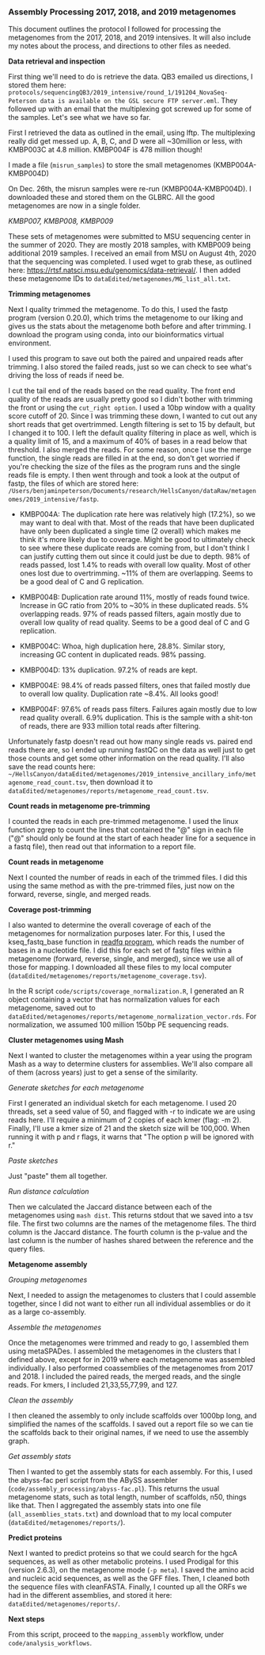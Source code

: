 ### Assembly Processing 2017, 2018, and 2019 metagenomes

This document outlines the protocol I followed for processing the metagenomes from the 2017, 2018, and 2019 intensives.
It will also include my notes about the process, and directions to other files as needed.

**Data retrieval and inspection**

First thing we'll need to do is retrieve the data.
QB3 emailed us directions, I stored them here: `protocols/sequencingQB3/2019_intensive/round_1/191204_NovaSeq- Peterson data is available on the GSL secure FTP server.eml`.
They followed up with an email that the multiplexing got screwed up for some of the samples.
Let's see what we have so far.

First I retrieved the data as outlined in the email, using lftp.
The multiplexing really did get messed up. A, B, C, and D were all ~30million or less, with KMBP003C at 4.8 million.
KMBP004F is 478 million though!

I made a file (`misrun_samples`) to store the small metagenomes (KMBP004A-KMBP004D)

On Dec. 26th, the misrun samples were re-run (KMBP004A-KMBP004D).
I downloaded these and stored them on the GLBRC.
All the good metagenomes are now in a single folder.

*KMBP007, KMBP008, KMBP009*

These sets of metagenomes were submitted to MSU sequencing center in the summer of 2020.
They are mostly 2018 samples, with KMBP009 being additional 2019 samples.
I received an email from MSU on August 4th, 2020 that the sequencing was completed.
I used wget to grab these, as outlined here: https://rtsf.natsci.msu.edu/genomics/data-retrieval/.
I then added these metagenome IDs to `dataEdited/metagenomes/MG_list_all.txt`.


**Trimming metagenomes**

Next I quality trimmed the metagenome.
To do this, I used the fastp program (version 0.20.0), which trims the metagenome to our liking and gives us the stats about the metagenome both before and after trimming.
I download the program using conda, into our bioinformatics virtual environment.

I used this program to save out both the paired and unpaired reads after trimming.
I also stored the failed reads, just so we can check to see what's driving the loss of reads if need be.

I cut the tail end of the reads based on the read quality.
The front end quality of the reads are usually pretty good so I didn't bother with trimming the front or using the `cut_right option`.
I used a 10bp window with a quality score cutoff of 20.
Since I was trimming these down, I wanted to cut out any short reads that get overtrimmed.
Length filtering is set to 15 by default, but I changed it to 100.
I left the default quality filtering in place as well, which is a quality limit of 15, and a maximum of 40% of bases in a read below that threshold.
I also merged the reads.
For some reason, once I use the merge function, the single reads are filled in at the end, so don't get worried if you're checking the size of the files as the program runs and the single reads file is empty.
I then went through and took a look at the output of fastp, the files of which are stored here: `/Users/benjaminpeterson/Documents/research/HellsCanyon/dataRaw/metagenomes/2019_intensive/fastp`.

- KMBP004A: The duplication rate here was relatively high (17.2%), so we may want to deal with that. Most of the reads that have been duplicated have only been duplicated a single time (2 overall) which makes me think it's more likely due to coverage. Might be good to ultimately check to see where these duplicate reads are coming from, but I don't think I can justify cutting them out since it could just be due to depth. 98% of reads passed, lost 1.4% to reads with overall low quality. Most of other ones lost due to overtrimming. ~11% of them are overlapping. Seems to be a good deal of C and G replication.

- KMBP004B: Duplication rate around 11%, mostly of reads found twice. Increase in GC ratio from 20% to ~30% in these duplicated reads. 5% overlapping reads. 97% of reads passed filters, again mostly due to overall low quality of read quality. Seems to be a good deal of C and G replication.

- KMBP004C: Whoa, high duplication here, 28.8%. Similar story, increasing GC content in duplicated reads. 98% passing.

- KMBP004D: 13% duplication. 97.2% of reads are kept.

- KMBP004E: 98.4% of reads passed filters, ones that failed mostly due to overall low quality. Duplication rate ~8.4%. All looks good!

- KMBP004F: 97.6% of reads pass filters. Failures again mostly due to low read quality overall. 6.9% duplication. This is the sample with a shit-ton of reads, there are 933 million total reads after filtering.

Unfortunately fastp doesn't read out how many single reads vs. paired end reads there are, so I ended up running fastQC on the data as well just to get those counts and get some other information on the read quality.
I'll also save the read counts here: `~/HellsCanyon/dataEdited/metagenomes/2019_intensive_ancillary_info/metagenome_read_count.tsv`, then download it to `dataEdited/metagenomes/reports/metagenome_read_count.tsv`.


**Count reads in metagenome pre-trimming**

I counted the reads in each pre-trimmed metagenome.
I used the linux function zgrep to count the lines that contained the "@" sign in each file ("@" should only be found at the start of each header line for a sequence in a fastq file), then read out that information to a report file.


**Count reads in metagenome**

Next I counted the number of reads in each of the trimmed files.
I did this using the same method as with the pre-trimmed files, just now on the forward, reverse, single, and merged reads.


**Coverage post-trimming**

I also wanted to determine the overall coverage of each of the metagenomes for normalization purposes later.
For this, I used the kseq_fastq_base function in [readfq program](https://github.com/billzt/readfq), which reads the number of bases in a nucleotide file.
I did this for each set of fastq files within a metagenome (forward, reverse, single, and merged), since we use all of those for mapping.
I downloaded all these files to my local computer (`dataEdited/metagenomes/reports/metagenome_coverage.tsv`).

In the R script `code/scripts/coverage_normalization.R`, I generated an R object containing a vector that has normalization values for each metagenome, saved out to `dataEdited/metagenomes/reports/metagenome_normalization_vector.rds`.
For normalization, we assumed 100 million 150bp PE sequencing reads.


**Cluster metagenomes using Mash**

Next I wanted to cluster the metagenomes within a year using the program Mash as a way to determine clusters for assemblies.
We'll also compare all of them (across years) just to get a sense of the similarity.

*Generate sketches for each metagenome*

First I generated an individual sketch for each metagenome.
I used 20 threads, set a seed value of 50, and flagged with -r to indicate we are using reads here.
I'll require a minimum of 2 copies of each kmer (flag: -m 2).
Finally, I'll use a kmer size of 21 and the sketch size will be 100,000.
When running it with p and r flags, it warns that "The option p will be ignored with r."

*Paste sketches*

Just "paste" them all together.

*Run distance calculation*

Then we calculated the Jaccard distance between each of the metagenomes using `mash dist`.
This returns stdout that we saved into a tsv file.
The first two columns are the names of the metagenome files.
The third column is the Jaccard distance.
The fourth column is the p-value and the last column is the number of hashes shared between the reference and the query files.


**Metagenome assembly**

*Grouping metagenomes*

Next, I needed to assign the metagenomes to clusters that I could assemble together, since I did not want to either run all individual assemblies or do it as a large co-assembly.

*Assemble the metagenomes*

Once the metagenomes were trimmed and ready to go, I assembled them using metaSPADes.
I assembled the metagenomes in the clusters that I defined above, except for in 2019 where each metagenome was assembled individually.
I also performed coassemblies of the metagenomes from 2017 and 2018.
I included the paired reads, the merged reads, and the single reads.
For kmers, I included 21,33,55,77,99, and 127.

*Clean the assembly*

I then cleaned the assembly to only include scaffolds over 1000bp long, and simplified the names of the scaffolds.
I saved out a report file so we can tie the scaffolds back to their original names, if we need to use the assembly graph.

*Get assembly stats*

Then I wanted to get the assembly stats for each assembly.
For this, I used the abyss-fac perl script from the ABySS assembler (`code/assembly_processing/abyss-fac.pl`).
This returns the usual metagenome stats, such as total length, number of scaffolds, n50, things like that.
Then I aggregated the assembly stats into one file (`all_assemblies_stats.txt`) and download that to my local computer (`dataEdited/metagenomes/reports/`).

**Predict proteins**

Next I wanted to predict proteins so that we could search for the hgcA sequences, as well as other metabolic proteins.
I used Prodigal for this (version 2.6.3), on the metagenome mode (`-p meta`).
I saved the amino acid and nucleic acid sequences, as well as the GFF files.
Then, I cleaned both the sequence files with cleanFASTA.
Finally, I counted up all the ORFs we had in the different assemblies, and stored it here: `dataEdited/metagenomes/reports/`.



**Next steps**

From this script, proceed to the `mapping_assembly` workflow, under `code/analysis_workflows`.

